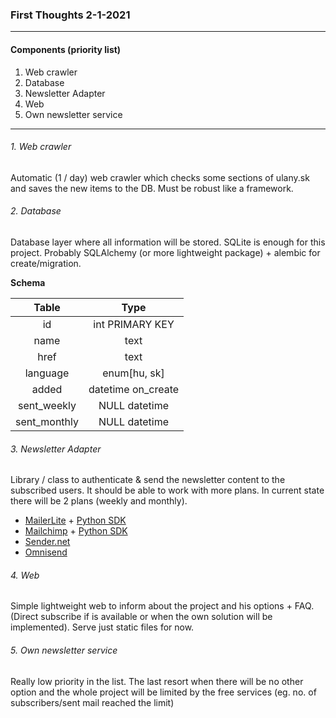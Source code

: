 ### First Thoughts 2-1-2021

---

#### Components (priority list)
1. Web crawler
2. Database
3. Newsletter Adapter
4. Web
5. Own newsletter service

---

###### 1. Web crawler
Automatic (1 / day) web crawler which checks some sections of ulany.sk and saves the new items to the DB. Must be robust like a framework. 

###### 2. Database
Database layer where all information will be stored. SQLite is enough for this project. Probably SQLAlchemy (or more lightweight package) + alembic for create/migration.

**Schema**

| Table         | Type                  |
| :-----------: | :-------------------: |
| id            | int PRIMARY KEY       |
| name          | text                  |
| href          | text                  |
| language      | enum[hu, sk]          |
| added         | datetime on_create    |
| sent_weekly   | NULL datetime         |
| sent_monthly  | NULL datetime         |

###### 3. Newsletter Adapter
Library / class to authenticate & send the newsletter content to the subscribed users. It should be able to work with more plans. In current state there will be 2 plans (weekly and monthly).

- [MailerLite](https://developers.mailerlite.com/reference) + [Python SDK](https://github.com/skoudoro/mailerlite-api-python)
- [Mailchimp](https://mailchimp.com/developer/api/) + [Python SDK](https://github.com/mailchimp/mailchimp-marketing-python)
- [Sender.net](https://api.sender.net/)
- [Omnisend](https://api-docs.omnisend.com/v3/)


###### 4. Web
Simple lightweight web to inform about the project and his options + FAQ. (Direct subscribe if is available or when the own solution will be implemented). Serve just static files for now.

###### 5. Own newsletter service
Really low priority in the list. The last resort when there will be no other option and the whole project will be limited by the free services (eg. no. of subscribers/sent mail reached the limit)


